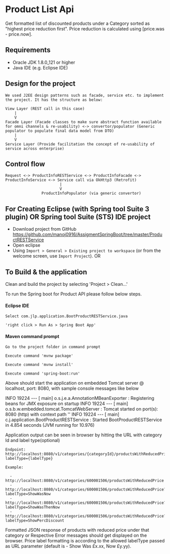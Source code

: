 # Product List Api
Get formatted list of discounted products under a Category sorted as "highest price reduction first". Price reduction is calculated using [price.was - price.now].

## Requirements
* Oracle JDK 1.8.0_121 or higher
* Java IDE (e.g. Eclipse IDE)

## Design for the project
 	We used J2EE design patterns such as facade, service etc. to implement the project. It has the structure as below:
 	
	View Layer (REST call in this case)
		|
		V
	Facade Layer (Facade classes to make sure abstract function available for omni channels & re-usability) <-> convertor/populator (Generic populator to populate final data model from DTO)
		|
		V
	Service Layer (Provide facilitation the concept of re-usability of service across enterprise)
 			
## Control flow

	Request <-> ProductInfoRESTService <-> ProductInfoFacade <-> ProductInfoService <-> Service call via OkHttp3 (Retrofit)
							|
							V
					ProductInfoPopulator (via generic convertor)

## For Creating Eclipse (with Spring tool Suite 3 plugin) OR Spring tool Suite (STS) IDE project

* Download project from GitHub https://github.com/manoj0916/AssigmentSpringBoot/tree/master/ProductRESTService
* Open eclipse
* Using `Import > General > Existing project to workspace` (or from the welcome screen, use `Import Project`). OR


## To Build & the application

Clean and build the project by selecting 'Project > Clean...'

To run the Spring boot for Product API please follow below steps.

#### Eclipse IDE
	
	Select com.jlp.application.BootProductRESTService.java

    'right click > Run As > Spring Boot App'

#### Maven command prompt

    Go to the project folder in command prompt
    
    Execute command 'mvnw package'
    
    Execute command 'mvnw install'
    
    Execute command 'spring-boot:run'

    
Above should start the application on embedded Tomcat server @ localhost, port: 8080, with sample console messages like below

INFO 19224 --- [           main] o.s.j.e.a.AnnotationMBeanExporter        : Registering beans for JMX exposure on startup
INFO 19224 --- [           main] o.s.b.w.embedded.tomcat.TomcatWebServer  : Tomcat started on port(s): 8080 (http) with context path ''
INFO 19224 --- [           main] c.j.application.BootProductRESTService   : Started BootProductRESTService in 4.854 seconds (JVM running for 10.976)


Application output can be seen in browser by hitting the URL with category Id and label type(optional)

    Endpoint: http://localhost:8080/v1/categories/{categoryId}/productsWithReducedPrice?labelType={labelType}
   
    Example: 
    
      - http://localhost:8080/v1/categories/600001506/productsWithReducedPrice
      - http://localhost:8080/v1/categories/600001506/productsWithReducedPrice?labelType=ShowWasNow
      - http://localhost:8080/v1/categories/600001506/productsWithReducedPrice?labelType=ShowWasThenNow
      - http://localhost:8080/v1/categories/600001506/productsWithReducedPrice?labelType=ShowPercDiscount
 
Formatted JSON response of products with reduced price under that category or Respective Error messages should get displayed on the browser. Price label formatting is according to the allowed labelType passed as URL parameter (default is - Show Was £x.xx, Now £y.yy). 
 
